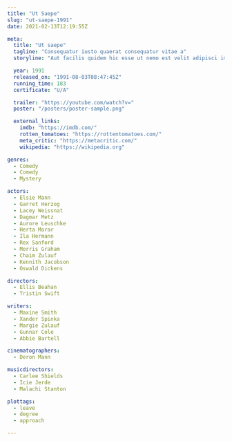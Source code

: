 ```yaml
---
title: "Ut Saepe"
slug: "ut-saepe-1991"
date: 2021-02-13T12:19:55Z

meta:
  title: "Ut saepe"
  tagline: "Consequatur iusto quaerat consequatur vitae a"
  storyline: "Aut facilis quidem hic esse ut nemo est velit adipisci impedit cumque tempore blanditiis omnis earum eum quaerat nisi doloremque id rerum itaque et asperiores enim harum doloremque quos delectus"

  year: 1991
  released_on: "1991-08-03T08:47:45Z"
  running_time: 183
  certificate: "U/A"

  trailer: "https://youtube.com/watch?v="
  poster: "/posters/poster-sample.png"

  external_links:
    imdb: "https://imdb.com/"
    rotten_tomatoes: "https://rottentomatoes.com/"
    meta_critic: "https://metacritic.com/"
    wikipedia: "https://wikipedia.org"

genres:
  - Comedy
  - Comedy
  - Mystery

actors:
  - Elsie Mann
  - Garret Herzog
  - Lacey Weissnat
  - Dagmar Metz
  - Aurore Leuschke
  - Herta Morar
  - Ila Hermann
  - Rex Sanford
  - Morris Graham
  - Chaim Zulauf
  - Kennith Jacobson
  - Oswald Dickens

directors:
  - Ellis Beahan
  - Tristin Swift

writers:
  - Maxine Smith
  - Xander Spinka
  - Margie Zulauf
  - Gunnar Cole
  - Abbie Bartell

cinematographers:
  - Deron Mann

musicdirectors:
  - Carlee Shields
  - Icie Jerde
  - Malachi Stanton

plottags:
  - leave
  - degree
  - approach

---
```


